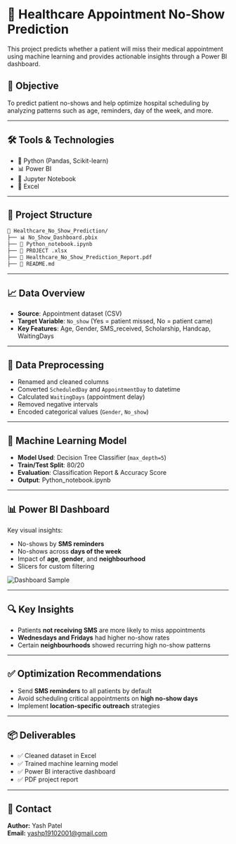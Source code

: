 # 🏥 Healthcare Appointment No-Show Prediction

This project predicts whether a patient will miss their medical appointment using machine learning and provides actionable insights through a Power BI dashboard.

## 📌 Objective
To predict patient no-shows and help optimize hospital scheduling by analyzing patterns such as age, reminders, day of the week, and more.

---

## 🛠️ Tools & Technologies

- 🐍 Python (Pandas, Scikit-learn)
- 📊 Power BI
- 📓 Jupyter Notebook
- 📁 Excel

---

## 📂 Project Structure

```bash
📁 Healthcare_No_Show_Prediction/
├── 📊 No_Show_Dashboard.pbix                       
├── 📓 Python_notebook.ipynb 
├── 📁 PROJECT .xlsx          
├── 📄 Healthcare_No_Show_Prediction_Report.pdf 
├── 📄 README.md                                 
```
---

## 📈 Data Overview

- **Source**: Appointment dataset (CSV)
- **Target Variable**: `No_show` (Yes = patient missed, No = patient came)
- **Key Features**: Age, Gender, SMS_received, Scholarship, Handcap, WaitingDays

---

## 🧹 Data Preprocessing

- Renamed and cleaned columns
- Converted `ScheduledDay` and `AppointmentDay` to datetime
- Calculated `WaitingDays` (appointment delay)
- Removed negative intervals
- Encoded categorical values (`Gender`, `No_show`)

---

## 🤖 Machine Learning Model

- **Model Used**: Decision Tree Classifier (`max_depth=5`)
- **Train/Test Split**: 80/20
- **Evaluation**: Classification Report & Accuracy Score
- **Output**: Python_notebook.ipynb

---

## 📊 Power BI Dashboard

Key visual insights:
- No-shows by **SMS reminders**
- No-shows across **days of the week**
- Impact of **age**, **gender**, and **neighbourhood**
- Slicers for custom filtering

![Dashboard Sample](./) <!-- Optional: Include screenshot if hosted -->

---

## 🔍 Key Insights

- Patients **not receiving SMS** are more likely to miss appointments
- **Wednesdays and Fridays** had higher no-show rates
- Certain **neighbourhoods** showed recurring high no-show patterns

---

## ✅ Optimization Recommendations

- Send **SMS reminders** to all patients by default
- Avoid scheduling critical appointments on **high no-show days**
- Implement **location-specific outreach** strategies

---

## 📦 Deliverables

- ✅ Cleaned dataset in Excel
- ✅ Trained machine learning model
- ✅ Power BI interactive dashboard
- ✅ PDF project report 

---

## 📧 Contact

**Author:** Yash Patel  
**Email:** yashp19102001@gmail.com





